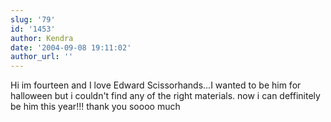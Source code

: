 ```yaml
---
slug: '79'
id: '1453'
author: Kendra
date: '2004-09-08 19:11:02'
author_url: ''
---
```

Hi im fourteen and I love Edward Scissorhands...I wanted to be him for halloween but i couldn't find any of the right materials. now i can deffinitely be him this year!!! thank you soooo much
